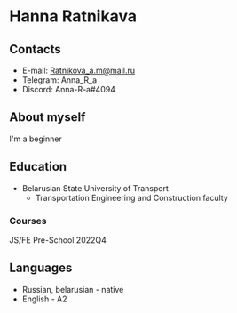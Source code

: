 # Hanna Ratnikava

## Contacts
* E-mail: Ratnikova_a.m@mail.ru
* Telegram: Anna_R_a
* Discord: Anna-R-a#4094

## About myself
I'm a beginner

## Education
* Belarusian State University of Transport 
    + Transportation Engineering and Construction faculty
### Courses
JS/FE Pre-School 2022Q4

## Languages
* Russian, belarusian - native
* English - A2

